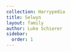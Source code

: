 ```yaml
---
collection: Harrypedia
title: Selwyn
layout: family
author: Luke Schierer
sidebar:
  order: 1
---
```

